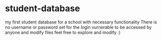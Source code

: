 # student-database
my first student database for a school with necessary functionality 
There is no username or password set for the login 
vurnerable to be accessed by anyone and modify files
feel free to explore and modify :)
